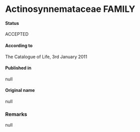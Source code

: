 Actinosynnemataceae FAMILY
=======

#### Status
ACCEPTED

#### According to
The Catalogue of Life, 3rd January 2011

#### Published in
null

#### Original name
null

### Remarks
null